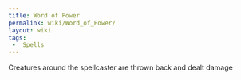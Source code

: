 ```yaml
---
title: Word of Power
permalink: wiki/Word_of_Power/
layout: wiki
tags:
 -  Spells
---
```


Creatures around the spellcaster are thrown back and dealt damage
